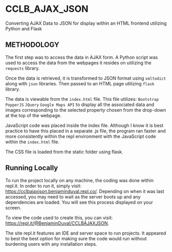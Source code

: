 # CCLB_AJAX_JSON
Converting AJAX Data to JSON for display within an HTML frontend utilizing Python and Flask

## METHODOLOGY
The first step was to access the data in AJAX form. A Python script was used to access the data from the webpages it resides on utilizing the ```requests``` library. 

Once the data is retrieved, it is transformed to JSON format using ```xmltodict``` along with ```json``` libraries. Then passed to an HTML page utilizing ```flask``` library. 

The data is viewable from the ```index.html``` file. This file utilizes:
```Bootstrap```
```PopperJS```
```JQuery```
```Google Maps API``` to display all the associated data and images corresponding to the selected property chosen from the drop-down at the top of the webpage.

JavaScript code was placed inside the index file. Although I know it is best practice to have this placed in a separate .js file, the program ran faster and more consistently within the repl environment with the JavaScript code within the ```index.html``` file.

The CSS file is loaded from the static folder using flask.

## Running Locally
To run the project locally on any machine, the coding was done within repl.it. In order to run it, simply visit: https://cclbajaxjson.benjaminduval.repl.co/. Depending on when it was last accessed, you may need to wait as the server boots up and any dependencies are loaded. You will see this process displayed on your screen.

To view the code used to create this, you can visit: https://repl.it/@BenjaminDuval/CCLBAJAXJSON.

The site repl.it features an IDE and server space to run projects. It appeared to best the best option for making sure the code would run without burdening users with any installation steps. 


